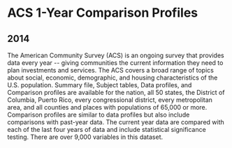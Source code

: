 # ACS 1-Year Comparison Profiles

## 2014

<p>The American Community Survey (ACS) is an ongoing survey that provides data
every year -- giving communities the current information they need to plan
investments and services. The ACS covers a broad range of topics about social,
economic, demographic, and housing characteristics of the U.S. population. 
Summary file, Subject tables, Data profiles, and Comparison profiles are
available for the nation, all 50 states, the District of Columbia, Puerto Rico,
every congressional district, every metropolitan area, and all counties and
places with populations of 65,000 or more.  Comparison profiles are similar to
data profiles but also include comparisons with past-year data.  The current
year data are compared with each of the last four years of data and include
statistical significance testing.  There are over 9,000 variables in this
dataset.</p>

